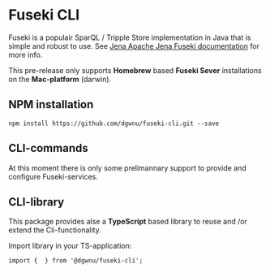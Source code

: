 # Fuseki CLI

Fuseki is a populair SparQL / Tripple Store implementation in Java that is simple and robust to use. See [Jena Apache Jena Fuseki documentation](https://jena.apache.org/documentation/fuseki2/index.html) for more info.  
  
This pre-release only supports __Homebrew__ based __Fuseki Sever__ installations on the __Mac-platform__ (darwin).

## NPM installation

````
npm install https://github.com/dgwnu/fuseki-cli.git --save
````

## CLI-commands

At this moment there is only some prelimannary support to provide and configure Fuseki-services.


## CLI-library

This package provides alse a __TypeScript__ based library to reuse and /or extend the Cli-functionality.  
  
Import library in your TS-application:
````
import {  } from '@dgwnu/fuseki-cli';
````